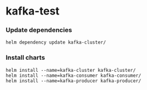 # kafka-test
  
### Update dependencies
```shell
helm dependency update kafka-cluster/
```
  
### Install charts  
```shell
helm install --name=kafka-cluster kafka-cluster/  
helm install --name=kafka-consumer kafka-consumer/  
helm install --name=kafka-producer kafka-producer/
```
